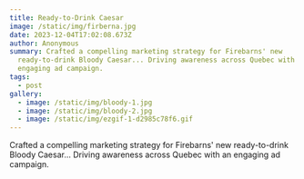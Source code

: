 ```yaml
---
title: Ready-to-Drink Caesar
image: /static/img/firberna.jpg
date: 2023-12-04T17:02:08.673Z
author: Anonymous
summary: Crafted a compelling marketing strategy for Firebarns' new
  ready-to-drink Bloody Caesar... Driving awareness across Quebec with an
  engaging ad campaign.
tags:
  - post
gallery:
  - image: /static/img/bloody-1.jpg
  - image: /static/img/bloody-2.jpg
  - image: /static/img/ezgif-1-d2985c78f6.gif
---
```

Crafted a compelling marketing strategy for Firebarns' new ready-to-drink Bloody Caesar... Driving awareness across Quebec with an engaging ad campaign.